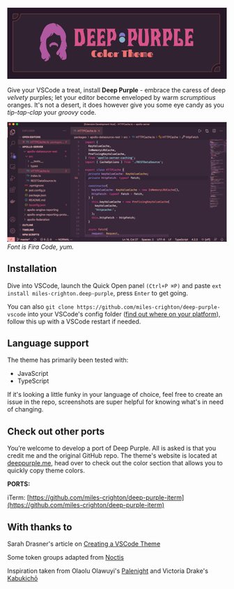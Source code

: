 ![Deep Purple](https://github.com/miles-crighton/deep-purple-vscode/blob/master/readme-img.png)

Give your VSCode a treat, install **Deep Purple** - embrace the caress of deep _velvety_ purples; let your editor become enveloped by warm _scrumptious_ oranges.
It's not a desert, it does however give you some eye candy as you _tip-tap-clap_ your _groovy_ code.

![Screenshot](https://github.com/miles-crighton/deep-purple-vscode/blob/master/screenshot.png)
_Font is Fira Code, yum._

## Installation

Dive into VSCode, launch the Quick Open panel `(Ctrl+P ⌘P)` and paste `ext install miles-crighton.deep-purple`, press `Enter` to get going.

You can also `git clone https://github.com/miles-crighton/deep-purple-vscode` into your VSCode's config folder ([find out where on your platform](https://code.visualstudio.com/docs/editor/extension-gallery#_where-are-extensions-installed)), follow this up with a VSCode restart if needed.

## Language support

The theme has primarily been tested with:

-   JavaScript
-   TypeScript

If it's looking a little funky in your language of choice, feel free to create an issue
in the repo, screenshots are super helpful for knowing what's in need of changing.

## Check out other ports

You’re welcome to develop a port of Deep Purple. All is asked is that you credit me and the original GitHub repo. The theme's website is located at [deeppurple.me](https://deeppurple.me), head over to check out the color section that allows you to quickly copy theme colors.

**PORTS:**

iTerm: [https://github.com/miles-crighton/deep-purple-iterm](https://github.com/miles-crighton/deep-purple-iterm)

## With thanks to

Sarah Drasner's article on [Creating a VSCode Theme](https://css-tricks.com/creating-a-vs-code-theme/)

Some token groups adapted from [Noctis](https://github.com/liviuschera/noctis)

Inspiration taken from Olaolu Olawuyi's [Palenight](https://marketplace.visualstudio.com/items?itemName=whizkydee.material-palenight-theme) and Victoria Drake's [Kabukichō](https://github.com/victoriadrake/kabukicho-vscode)
